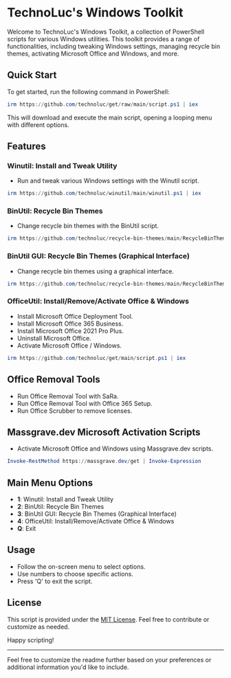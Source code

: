 # TechnoLuc's Windows Toolkit

Welcome to TechnoLuc's Windows Toolkit, a collection of PowerShell scripts for various Windows utilities. This toolkit provides a range of functionalities, including tweaking Windows settings, managing recycle bin themes, activating Microsoft Office and Windows, and more.

## Quick Start

To get started, run the following command in PowerShell:

```powershell
irm https://github.com/technoluc/get/raw/main/script.ps1 | iex
```

This will download and execute the main script, opening a looping menu with different options.

## Features

### Winutil: Install and Tweak Utility

- Run and tweak various Windows settings with the Winutil script.

```powershell
irm https://github.com/technoluc/winutil/main/winutil.ps1 | iex
```

### BinUtil: Recycle Bin Themes

- Change recycle bin themes with the BinUtil script.

```powershell
irm https://github.com/technoluc/recycle-bin-themes/main/RecycleBinThemes.ps1 | iex
```

### BinUtil GUI: Recycle Bin Themes (Graphical Interface)

- Change recycle bin themes using a graphical interface.

```powershell
irm https://github.com/technoluc/recycle-bin-themes/main/RecycleBinThemesGUI.ps1 | iex
```

### OfficeUtil: Install/Remove/Activate Office & Windows

- Install Microsoft Office Deployment Tool.
- Install Microsoft Office 365 Business.
- Install Microsoft Office 2021 Pro Plus.
- Uninstall Microsoft Office.
- Activate Microsoft Office / Windows.

```powershell
irm https://github.com/technoluc/get/main/script.ps1 | iex
```

## Office Removal Tools

- Run Office Removal Tool with SaRa.
- Run Office Removal Tool with Office 365 Setup.
- Run Office Scrubber to remove licenses.

## Massgrave.dev Microsoft Activation Scripts

- Activate Microsoft Office and Windows using Massgrave.dev scripts.

```powershell
Invoke-RestMethod https://massgrave.dev/get | Invoke-Expression
```

## Main Menu Options

- **1**: Winutil: Install and Tweak Utility
- **2**: BinUtil: Recycle Bin Themes
- **3**: BinUtil GUI: Recycle Bin Themes (Graphical Interface)
- **4**: OfficeUtil: Install/Remove/Activate Office & Windows
- **Q**: Exit

## Usage

- Follow the on-screen menu to select options.
- Use numbers to choose specific actions.
- Press 'Q' to exit the script.

## License

This script is provided under the [MIT License](LICENSE). Feel free to contribute or customize as needed.

Happy scripting!

---

Feel free to customize the readme further based on your preferences or additional information you'd like to include.
